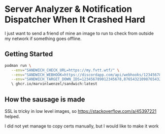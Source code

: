 # Server Analyzer & Notification Dispatcher When It Crashed Hard

I just want to send a friend of mine an image to run to check from outside my network if something goes offline.

## Getting Started

```bash
podman run \
   --env="SANDWICH_CHECK_URL=https://my.fvtt.wtf/" \
   --env="SANDWICH_WEBHOOK=https://discordapp.com/api/webhooks/1234567890123456789/xxxxxxxxx_xxxxxxxxxxxxxxxxxxxxxxxxx_xxxxxxxxxxxxxxxxxxxxxxxxxxxxxxxx" \
   --env="SANDWICH_TARGET_DOWN_IDS=123456789012345678,8765432109876543210" 
   \ ghcr.io/marvinlwenzel/sandwich:latest
```

## How the sausage is made

SSL is tricky in low level images, so https://stackoverflow.com/a/45397221 helped.

I did not yet manage to copy certs manually, but I would like to make it work